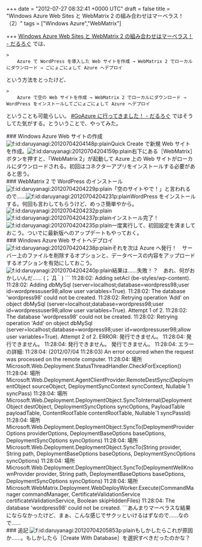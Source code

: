 
+++
date = "2012-07-27 08:32:41 +0000 UTC"
draft = false
title = "Windows Azure Web Sites と WebMatrix 2 の組み合わせはマーベラス！（2）"
tags = ["Windows Azure","WebMatrix"]

+++
<a href="http://daruyanagi.hatenablog.com/entry/2012/06/27/005203">Windows Azure Web Sites と WebMatrix 2 の組み合わせはマーベラス！ - だるろぐ</a> では、

    >
        Azure で WordPress を導入した Web サイトを作成 → WebMatrix 2 でローカルにダウンロード → ごにょごにょして Azure へデプロイ

    
という方法をとったけど、

    >
        Azure で空の Web サイトを作成 → WebMatrix 2 でローカルにダウンロード → WordPress をインストールしてごにょごにょして Azure へデプロイ

    
ということも可能らしい。 <a href="http://daruyanagi.hatenablog.com/entry/2012/06/30/211729">#GoAzure に行ってきました！ - だるろぐ</a> ではそうしてた気がする。とういうことで、やってみた。

<div class="section">
    ### Windows Azure Web サイトの作成
    <img src="http://cdn-ak.f.st-hatena.com/images/fotolife/d/daruyanagi/20120704/20120704204148.png" alt="f:id:daruyanagi:20120704204148p:plain" title="f:id:daruyanagi:20120704204148p:plain" class="hatena-fotolife"/>Quick Create で新規 Web サイトを作成。<img src="http://cdn-ak.f.st-hatena.com/images/fotolife/d/daruyanagi/20120704/20120704204159.png" alt="f:id:daruyanagi:20120704204159p:plain" title="f:id:daruyanagi:20120704204159p:plain" class="hatena-fotolife"/>右下にある［WebMatrix］ボタンを押すと、「WebMatrix 2」が起動して Azure 上の Web サイトがローカルにダウンロードされる。初回はコネクターアプリをインストールする必要があると思う。

</div>
<div class="section">
    ### WebMatrix 2 で WordPress のインストール
    <img src="http://cdn-ak.f.st-hatena.com/images/fotolife/d/daruyanagi/20120704/20120704204229.png" alt="f:id:daruyanagi:20120704204229p:plain" title="f:id:daruyanagi:20120704204229p:plain" class="hatena-fotolife"/>「空のサイトやで！」と言われるので……<img src="http://cdn-ak.f.st-hatena.com/images/fotolife/d/daruyanagi/20120704/20120704204231.png" alt="f:id:daruyanagi:20120704204231p:plain" title="f:id:daruyanagi:20120704204231p:plain" class="hatena-fotolife"/>WordPress をインストールする。何回も言わしてもらうけど、めっさ簡単やから。<img src="http://cdn-ak.f.st-hatena.com/images/fotolife/d/daruyanagi/20120704/20120704204232.png" alt="f:id:daruyanagi:20120704204232p:plain" title="f:id:daruyanagi:20120704204232p:plain" class="hatena-fotolife"/><img src="http://cdn-ak.f.st-hatena.com/images/fotolife/d/daruyanagi/20120704/20120704204237.png" alt="f:id:daruyanagi:20120704204237p:plain" title="f:id:daruyanagi:20120704204237p:plain" class="hatena-fotolife"/>インストール完了！<img src="http://cdn-ak.f.st-hatena.com/images/fotolife/d/daruyanagi/20120704/20120704204235.png" alt="f:id:daruyanagi:20120704204235p:plain" title="f:id:daruyanagi:20120704204235p:plain" class="hatena-fotolife"/>一度実行して、初回設定を済ましておこう。ついでに最新版へのアップデートもやっておく。

</div>
<div class="section">
    ### Windows Azure Web サイトへデプロイ
    <img src="http://cdn-ak.f.st-hatena.com/images/fotolife/d/daruyanagi/20120704/20120704204238.png" alt="f:id:daruyanagi:20120704204238p:plain" title="f:id:daruyanagi:20120704204238p:plain" class="hatena-fotolife"/>それを次は Azure へ発行！　サーバー上のファイルを削除するオプションと、データベースの内容をアップロードするオプションを有効にしておこう。<img src="http://cdn-ak.f.st-hatena.com/images/fotolife/d/daruyanagi/20120704/20120704204240.png" alt="f:id:daruyanagi:20120704204240p:plain" title="f:id:daruyanagi:20120704204240p:plain" class="hatena-fotolife"/>結果は……失敗！？　あれ、何がおかしいんだ…… (；´Д｀)
```
11:28:02: Adding setAcl (be-styles/wp-content).
11:28:02: Adding dbMySql (server=localhost;database=wordpress98;user id=wordpressuser98;allow user variables=True).
11:28:02: The database &#39;wordpress98&#39; could not be created.  
11:28:02: Retrying operation &#39;Add&#39; on object dbMySql (server=localhost;database=wordpress98;user id=wordpressuser98;allow user variables=True). Attempt 1 of 2.
11:28:02: The database &#39;wordpress98&#39; could not be created.  
11:28:02: Retrying operation &#39;Add&#39; on object dbMySql (server=localhost;database=wordpress98;user id=wordpressuser98;allow user variables=True). Attempt 2 of 2.
ERROR: 発行できません。
11:28:04: 発行できません。
11:28:04: 発行できません。 発行できません。
11:28:04: エラーの詳細:
11:28:04: (2012/07/04 11:28:03) An error occurred when the request was processed on the remote computer.
11:28:04:    場所 Microsoft.Web.Deployment.StatusThreadHandler.CheckForException()
11:28:04:    場所 Microsoft.Web.Deployment.AgentClientProvider.RemoteDestSync(DeploymentObject sourceObject, DeploymentSyncContext syncContext, Nullable`1 syncPass)
11:28:04:    場所 Microsoft.Web.Deployment.DeploymentObject.SyncToInternal(DeploymentObject destObject, DeploymentSyncOptions syncOptions, PayloadTable payloadTable, ContentRootTable contentRootTable, Nullable`1 syncPassId)
11:28:04:    場所 Microsoft.Web.Deployment.DeploymentObject.SyncTo(DeploymentProviderOptions providerOptions, DeploymentBaseOptions baseOptions, DeploymentSyncOptions syncOptions)
11:28:04:    場所 Microsoft.Web.Deployment.DeploymentObject.SyncTo(String provider, String path, DeploymentBaseOptions baseOptions, DeploymentSyncOptions syncOptions)
11:28:04:    場所 Microsoft.Web.Deployment.DeploymentObject.SyncTo(DeploymentWellKnownProvider provider, String path, DeploymentBaseOptions baseOptions, DeploymentSyncOptions syncOptions)
11:28:04:    場所 Microsoft.WebMatrix.Deployment.WebDeployWorker.Execute(CommandManager commandManager, CertificateValidationService certificateValidationService, Boolean skipHiddenFiles)
11:28:04: The database &#39;wordpress98&#39; could not be created.
```あんまりマーベラスな結果にならなかったけど、まぁ、こんな感じでサクッといけるはずなので……なので……

</div>
<div class="section">
    ### 追記
    <img src="http://cdn-ak.f.st-hatena.com/images/fotolife/d/daruyanagi/20120704/20120704205853.png" alt="f:id:daruyanagi:20120704205853p:plain" title="f:id:daruyanagi:20120704205853p:plain" class="hatena-fotolife"/>もしかしたらこれが原因か……。もしかしたら［Create With Database］を選択すべきだったのかな？

</div>

